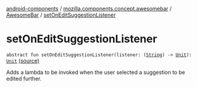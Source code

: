 [android-components](../../index.md) / [mozilla.components.concept.awesomebar](../index.md) / [AwesomeBar](index.md) / [setOnEditSuggestionListener](./set-on-edit-suggestion-listener.md)

# setOnEditSuggestionListener

`abstract fun setOnEditSuggestionListener(listener: (`[`String`](https://kotlinlang.org/api/latest/jvm/stdlib/kotlin/-string/index.html)`) -> `[`Unit`](https://kotlinlang.org/api/latest/jvm/stdlib/kotlin/-unit/index.html)`): `[`Unit`](https://kotlinlang.org/api/latest/jvm/stdlib/kotlin/-unit/index.html) [(source)](https://github.com/mozilla-mobile/android-components/blob/master/components/concept/awesomebar/src/main/java/mozilla/components/concept/awesomebar/AwesomeBar.kt#L73)

Adds a lambda to be invoked when the user selected a suggestion to be edited further.

